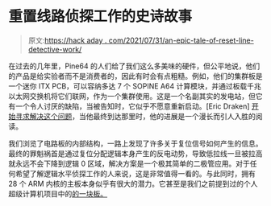 # 重置线路侦探工作的史诗故事

> 原文:[https://hack aday . com/2021/07/31/an-epic-tale-of-reset-line-detective-work/](https://hackaday.com/2021/07/31/an-epic-tale-of-reset-line-detective-work/)

在过去的几年里，Pine64 的人们给了我们这么多美味的硬件，但公平地说，他们的产品是给实验者而不是消费者的，因此有时会有点粗糙。例如，他们的集群板是一个迷你 ITX PCB，可以容纳多达 7 个 SOPINE A64 计算模块，并通过板载千兆以太网交换机将它们联网，作为一个集群使用。这是一个名副其实的发电站，但它有一个令人讨厌的缺陷，当被告知时，它似乎不愿意重新启动。[Eric Draken] [开始寻求解决这个问题](https://ericdraken.com/a64-reset-problem/)，当他最终到达那里时，他的进展是一个漫长而引人入胜的阅读。

我们浏览了电路板的内部结构，一路上发现了许多关于复位信号如何产生的信息。最终的罪魁祸首是通过复位分配逻辑本身产生的反电动势，导致低拉线一旦被拉高就永远不会下降到逻辑 0 区域，解决方案是一个极其简单的二极管应用。对于任何希望了解逻辑水平侦探工作的人来说，这是非常值得一看的。与此同时，拥有 28 个 ARM 内核的主板本身似乎有很大的潜力。它甚至是我们之前提到过的个人超级计算机项目中的[的一块板。](https://hackaday.com/2018/03/21/everyone-needs-a-personal-supercomputer/)